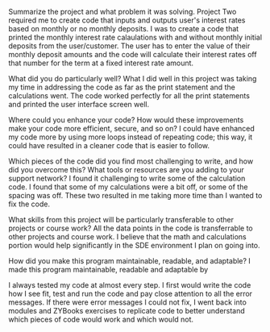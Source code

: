 Summarize the project and what problem it was solving.
Project Two required me to create code that inputs and outputs user's interest rates based on monthly or no monthly deposits. I was to create a code that printed the monthly interest rate calaulations with and without monthly initial deposits from the user/customer. The user has to enter the value of their monthly deposit amounts and the code will calculate their interest rates off that number for the term at a fixed interest rate amount. 

What did you do particularly well?
What I did well in this project was taking my time in addressing the code as far as the print statement and the calculations went. The code worked perfectly for all the print statements and printed the user interface screen well.  

Where could you enhance your code? How would these improvements make your code more efficient, secure, and so on?
I could have enhanced my code more by using more loops instead of repeating code; this way, it could have resulted in a cleaner code that is easier to follow.

Which pieces of the code did you find most challenging to write, and how did you overcome this? What tools or resources are you adding to your support network?
I found it challenging to write some of the calculation code. I found that some of my calculations were a bit off, or some of the spacing was off. These two resulted in me taking more time than I wanted to fix the code. 

What skills from this project will be particularly transferable to other projects or course work?
All the data points in the code is transferrable to other projects and course work. I believe that the math and calculations portion would help significantly in the SDE environment I plan on going into.

How did you make this program maintainable, readable, and adaptable?
I made this program maintainable, readable and adaptable by 

I always tested my code at almost every step. I first would write the code how I see fit, test and run the code and pay close attention to all the error messages. If there were error messages I could not fix, I went back into modules and ZYBooks exercises to replicate code to better understand which pieces of code would work and which would not.
